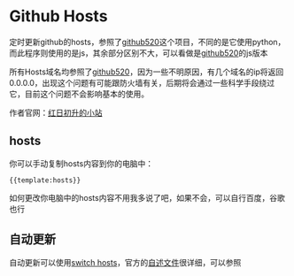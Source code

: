 # Github Hosts
定时更新github的hosts，参照了[github520](/521xueweihan/GitHub520)这个项目，不同的是它使用python，而此程序则使用的是js，其余部分区别不大，可以看做是[github520](/521xueweihan/GitHub520)的js版本

所有Hosts域名均参照了[github520](/521xueweihan/GitHub520)，因为一些不明原因，有几个域名的ip将返回0.0.0.0，出现这个问题有可能跟防火墙有关，后期将会通过一些科学手段绕过它，目前这个问题不会影响基本的使用。

作者官网：[红日初升的小站](http://47.108.77.223)

## hosts

你可以手动复制hosts内容到你的电脑中：

```
{{template:hosts}}
```

如何更改你电脑中的hosts内容不用我多说了吧，如果不会，可以自行百度，谷歌也行

## 自动更新

自动更新可以使用[switch hosts](/oldj/SwitchHosts)，官方的[自述文件](https://github.com/oldj/SwitchHosts#readme)很详细，可以参照

